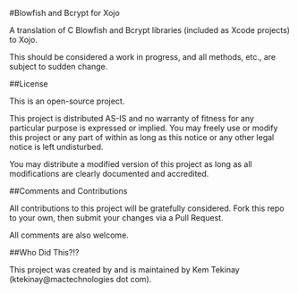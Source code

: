 #Blowfish and Bcrypt for Xojo

A translation of C Blowfish and Bcrypt libraries (included as Xcode
projects) to Xojo.

This should be considered a work in progress, and all methods, etc., are
subject to sudden change.

##License

This is an open-source project.

This project is distributed AS-IS and no warranty of fitness for any particular purpose is expressed or implied. You may freely use or modify this project or any part of within as long as this notice or any other legal notice is left undisturbed.

You may distribute a modified version of this project as long as all modifications are clearly documented and accredited.

##Comments and Contributions

All contributions to this project will be gratefully considered. Fork this repo to your own, then submit your changes via a Pull Request.

All comments are also welcome.

##Who Did This?!?

This project was created by and is maintained by Kem Tekinay (ktekinay@mactechnologies dot com).